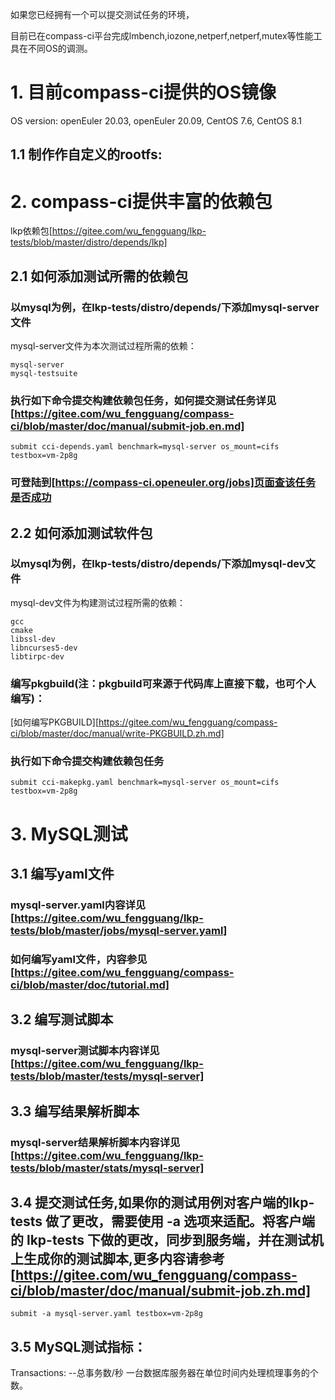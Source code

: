 如果您已经拥有一个可以提交测试任务的环境，

目前已在compass-ci平台完成lmbench,iozone,netperf,netperf,mutex等性能工具在不同OS的调测。

# 1. 目前compass-ci提供的OS镜像

OS version: openEuler 20.03, openEuler 20.09, CentOS 7.6, CentOS 8.1

## 1.1 制作作自定义的rootfs:

# 2. compass-ci提供丰富的依赖包

lkp依赖包[https://gitee.com/wu_fengguang/lkp-tests/blob/master/distro/depends/lkp]

## 2.1 如何添加测试所需的依赖包

### 以mysql为例，在lkp-tests/distro/depends/下添加mysql-server文件
mysql-server文件为本次测试过程所需的依赖：
```
mysql-server
mysql-testsuite
```
### 执行如下命令提交构建依赖包任务，如何提交测试任务详见[https://gitee.com/wu_fengguang/compass-ci/blob/master/doc/manual/submit-job.en.md]
```
submit cci-depends.yaml benchmark=mysql-server os_mount=cifs testbox=vm-2p8g
```
### 可登陆到[https://compass-ci.openeuler.org/jobs]页面查该任务是否成功

## 2.2 如何添加测试软件包 

### 以mysql为例，在lkp-tests/distro/depends/下添加mysql-dev文件
mysql-dev文件为构建测试过程所需的依赖：
```
gcc
cmake
libssl-dev
libncurses5-dev
libtirpc-dev
```

### 编写pkgbuild(注：pkgbuild可来源于代码库上直接下载，也可个人编写)：
[如何编写PKGBUILD][https://gitee.com/wu_fengguang/compass-ci/blob/master/doc/manual/write-PKGBUILD.zh.md]

### 执行如下命令提交构建依赖包任务

```
submit cci-makepkg.yaml benchmark=mysql-server os_mount=cifs testbox=vm-2p8g
```

# 3. MySQL测试

## 3.1 编写yaml文件

### mysql-server.yaml内容详见[https://gitee.com/wu_fengguang/lkp-tests/blob/master/jobs/mysql-server.yaml]

### 如何编写yaml文件，内容参见[https://gitee.com/wu_fengguang/compass-ci/blob/master/doc/tutorial.md]

## 3.2  编写测试脚本

### mysql-server测试脚本内容详见[https://gitee.com/wu_fengguang/lkp-tests/blob/master/tests/mysql-server]

## 3.3 编写结果解析脚本

### mysql-server结果解析脚本内容详见[https://gitee.com/wu_fengguang/lkp-tests/blob/master/stats/mysql-server]

## 3.4 提交测试任务,如果你的测试用例对客户端的lkp-tests 做了更改，需要使用 -a 选项来适配。将客户端的 lkp-tests 下做的更改，同步到服务端，并在测试机上生成你的测试脚本,更多内容请参考[https://gitee.com/wu_fengguang/compass-ci/blob/master/doc/manual/submit-job.zh.md]

```
submit -a mysql-server.yaml testbox=vm-2p8g
```

## 3.5 MySQL测试指标：

Transactions: --总事务数/秒
一台数据库服务器在单位时间内处理梳理事务的个数。
